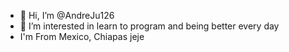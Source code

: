 - 👋 Hi, I’m @AndreJu126
- 👀 I’m interested in learn to program and being better every day
- I'm From Mexico, Chiapas jeje


<!---
AndreJu126/AndreJu126 is a ✨ special ✨ repository because its `README.md` (this file) appears on your GitHub profile.
You can click the Preview link to take a look at your changes.
--->
